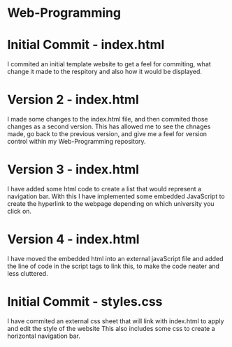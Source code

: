 # Web-Programming

# Initial Commit - index.html
I commited an initial template website to get a feel for commiting, what change it made to the respitory and also how it would be displayed.

# Version 2 - index.html
I made some changes to the index.html file, and then commited those changes as a second version. This has allowed me to see the chnages made, go back to the previous version, and give me a feel for version control within my Web-Programming repository.

# Version 3 - index.html 

I have added some html code to create a list that would represent a navigation bar. With this I have implemented some embedded JavaScript to create the hyperlink to the webpage depending on which university you click on.

# Version 4 - index.html

I have moved the embedded html into an external javaScript file and added the line of code in the script tags to link this, to make the code neater and less cluttered.

# Initial Commit - styles.css

I have commited an external css sheet that will link with index.html to apply and edit the style of the website
This also includes some css to create a horizontal navigation bar.

